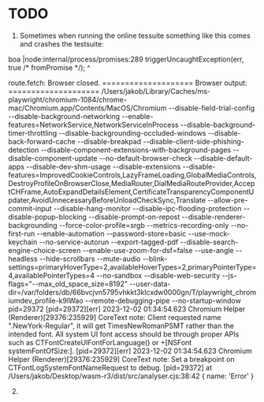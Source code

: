 # TODO

1. Sometimes when running the online tessuite something like this comes and crashes the testsuite:

boa  |node:internal/process/promises:289
            triggerUncaughtException(err, true /* fromPromise */);
            ^

route.fetch: Browser closed.
==================== Browser output: ====================
<launching> /Users/jakob/Library/Caches/ms-playwright/chromium-1084/chrome-mac/Chromium.app/Contents/MacOS/Chromium --disable-field-trial-config --disable-background-networking --enable-features=NetworkService,NetworkServiceInProcess --disable-background-timer-throttling --disable-backgrounding-occluded-windows --disable-back-forward-cache --disable-breakpad --disable-client-side-phishing-detection --disable-component-extensions-with-background-pages --disable-component-update --no-default-browser-check --disable-default-apps --disable-dev-shm-usage --disable-extensions --disable-features=ImprovedCookieControls,LazyFrameLoading,GlobalMediaControls,DestroyProfileOnBrowserClose,MediaRouter,DialMediaRouteProvider,AcceptCHFrame,AutoExpandDetailsElement,CertificateTransparencyComponentUpdater,AvoidUnnecessaryBeforeUnloadCheckSync,Translate --allow-pre-commit-input --disable-hang-monitor --disable-ipc-flooding-protection --disable-popup-blocking --disable-prompt-on-repost --disable-renderer-backgrounding --force-color-profile=srgb --metrics-recording-only --no-first-run --enable-automation --password-store=basic --use-mock-keychain --no-service-autorun --export-tagged-pdf --disable-search-engine-choice-screen --enable-use-zoom-for-dsf=false --use-angle --headless --hide-scrollbars --mute-audio --blink-settings=primaryHoverType=2,availableHoverTypes=2,primaryPointerType=4,availablePointerTypes=4 --no-sandbox --disable-web-security --js-flags="--max_old_space_size=8192" --user-data-dir=/var/folders/db/66bvcjvn5795vhkkt3klcxdw0000gn/T/playwright_chromiumdev_profile-k9IWao --remote-debugging-pipe --no-startup-window
<launched> pid=29372
[pid=29372][err] 2023-12-02 01:34:54.623 Chromium Helper (Renderer)[29376:235929] CoreText note: Client requested name ".NewYork-Regular", it will get TimesNewRomanPSMT rather than the intended font. All system UI font access should be through proper APIs such as CTFontCreateUIFontForLanguage() or +[NSFont systemFontOfSize:].
[pid=29372][err] 2023-12-02 01:34:54.623 Chromium Helper (Renderer)[29376:235929] CoreText note: Set a breakpoint on CTFontLogSystemFontNameRequest to debug.
[pid=29372] <gracefully close start>
    at /Users/jakob/Desktop/wasm-r3/dist/src/analyser.cjs:38:42 {
  name: 'Error'
}

2.